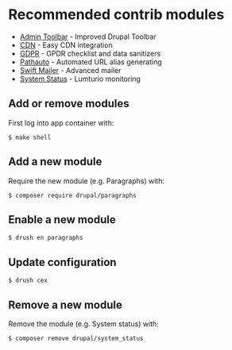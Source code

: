 # Recommended contrib modules

- [Admin Toolbar](https://www.drupal.org/project/admin_toolbar) - Improved Drupal Toolbar
- [CDN](https://www.drupal.org/project/cdn) - Easy CDN integration
- [GDPR](https://www.drupal.org/project/gdpr) - GPDR checklist and data sanitizers
- [Pathauto](https://www.drupal.org/project/pathauto) - Automated URL alias generating
- [Swift Mailer](https://www.drupal.org/project/swiftmailer) - Advanced mailer
- [System Status](https://www.drupal.org/project/system_status) - Lumturio monitoring

## Add or remove modules

First log into app container with:

```
$ make shell
```

## Add a new module

Require the new module (e.g. Paragraphs) with:

```
$ composer require drupal/paragraphs
```

## Enable a new module

```
$ drush en paragraphs
```

## Update configuration

```
$ drush cex
```

## Remove a new module

Remove the module (e.g. System status) with:

```
$ composer remove drupal/system_status
```
